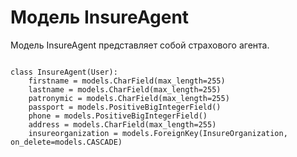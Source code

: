 <h1>Модель InsureAgent</h1>
<p>Модель InsureAgent представляет собой страхового агента.</p>
<pre>
<code>
class InsureAgent(User):
    firstname = models.CharField(max_length=255)
    lastname = models.CharField(max_length=255)
    patronymic = models.CharField(max_length=255)
    passport = models.PositiveBigIntegerField()
    phone = models.PositiveBigIntegerField()
    address = models.CharField(max_length=255)
    insureorganization = models.ForeignKey(InsureOrganization, on_delete=models.CASCADE)
</code>
</pre>